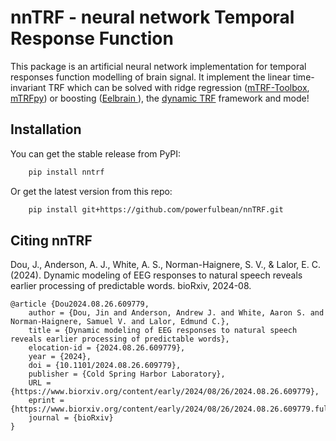 # nnTRF - neural network Temporal Response Function

This package is an artificial neural network implementation for temporal responses function modelling of brain signal. It implement the linear time-invariant TRF which can be solved with ridge regression ([mTRF-Toolbox](https://github.com/mickcrosse/mTRF-Toolbox), [mTRFpy](https://github.com/powerfulbean/mTRFpy)) or boosting ([Eelbrain
](https://github.com/christianbrodbeck/Eelbrain)), the [dynamic TRF](https://doi.org/10.1101/2024.08.26.609779) framework and mode!

## Installation

You can get the stable release from PyPI:
```sh
    pip install nntrf 
```
    
Or get the latest version from this repo:
```sh
    pip install git+https://github.com/powerfulbean/nnTRF.git
```
## Citing nnTRF
Dou, J., Anderson, A. J., White, A. S., Norman-Haignere, S. V., & Lalor, E. C. (2024). Dynamic modeling of EEG responses to natural speech reveals earlier processing of predictable words. bioRxiv, 2024-08.
```
@article {Dou2024.08.26.609779,
	author = {Dou, Jin and Anderson, Andrew J. and White, Aaron S. and Norman-Haignere, Samuel V. and Lalor, Edmund C.},
	title = {Dynamic modeling of EEG responses to natural speech reveals earlier processing of predictable words},
	elocation-id = {2024.08.26.609779},
	year = {2024},
	doi = {10.1101/2024.08.26.609779},
	publisher = {Cold Spring Harbor Laboratory},
	URL = {https://www.biorxiv.org/content/early/2024/08/26/2024.08.26.609779},
	eprint = {https://www.biorxiv.org/content/early/2024/08/26/2024.08.26.609779.full.pdf},
	journal = {bioRxiv}
}
```
